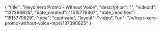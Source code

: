 {
    "title": "Heys Xero Promo - Without Voice",
    "description": "",
    "videoid": "137390625",
    "date_created": "1515776467",
    "date_modified": "1515779629",
    "type": "captivate",
    "layout": "video",
    "url": "\/v\/heys-xero-promo-without-voice-mp4\/137390625"
}